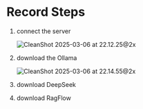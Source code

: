 # Record Steps

1. connect the server

   ![CleanShot 2025-03-06 at 22.12.25@2x](https://cdn.statically.io/gh/stoneBuild29/MyPictures@main/upload/CleanShot%202025-03-06%20at%2022.12.25%402x.png)

2. download the Ollama 

   ![CleanShot 2025-03-06 at 22.14.55@2x](https://cdn.statically.io/gh/stoneBuild29/MyPictures@main/upload/CleanShot%202025-03-06%20at%2022.14.55%402x.png)

3. download DeepSeek

4. download RagFlow

